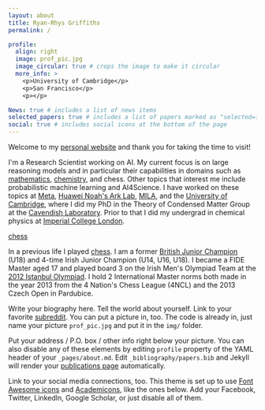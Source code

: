 ```yaml
---
layout: about
title: Ryan-Rhys Griffiths
permalink: /

profile:
  align: right
  image: prof_pic.jpg
  image_circular: true # crops the image to make it circular
  more_info: >
    <p>University of Cambridge</p>
    <p>San Francisco</p>
    <p></p>

News: true # includes a list of news items
selected_papers: true # includes a list of papers marked as "selected={true}"
social: true # includes social icons at the bottom of the page
---
```


Welcome to my [personal website](https://ryan-rhys.github.io/ryan__rhys/) and thank you for taking the time to visit!

I'm a Research Scientist working on AI. My current focus is on large reasoning models and in particular their capabilities in domains such as [mathematics](https://proceedings.neurips.cc/paper_files/paper/2023/file/58168e8a92994655d6da3939e7cc0918-Paper-Datasets_and_Benchmarks.pdf), [chemistry](https://arxiv.org/abs/2506.17238), and chess. Other topics that interest me include probabilistic machine learning and AI4Science. I have worked on these topics at [Meta](https://research.facebook.com/), [Huawei Noah's Ark Lab](https://github.com/huawei-noah), [MILA](https://mila.quebec/en), and the [University of Cambridge](https://www.cam.ac.uk/), where I did my PhD in the Theory of Condensed Matter Group at the [Cavendish Laboratory](https://www.phy.cam.ac.uk/). Prior to that I did my undergrad in chemical physics at [Imperial College London](https://www.imperial.ac.uk/). 

[chess](ryan__rhys/_pages/chess.md)

In a previous life I played [chess](https://ratings.fide.com/profile/2502054). I am a former [British Junior Champion](https://www.theguardian.com/sport/2010/aug/14/british-championship-second-third-place) (U18) and 4-time Irish Junior Champion (U14, U16, U18). I became a FIDE Master aged 17 and played board 3 on the Irish Men's Olympiad Team at the [2012 Istanbul Olympiad](https://en.wikipedia.org/wiki/40th_Chess_Olympiad). I hold 2 International Master norms both made in the year 2013 from the 4 Nation's Chess League (4NCL) and the 2013 Czech Open in Pardubice.

Write your biography here. Tell the world about yourself. Link to your favorite [subreddit](http://reddit.com). You can put a picture in, too. The code is already in, just name your picture `prof_pic.jpg` and put it in the `img/` folder.

Put your address / P.O. box / other info right below your picture. You can also disable any of these elements by editing `profile` property of the YAML header of your `_pages/about.md`. Edit `_bibliography/papers.bib` and Jekyll will render your [publications page](/al-folio/publications/) automatically.

Link to your social media connections, too. This theme is set up to use [Font Awesome icons](https://fontawesome.com/) and [Academicons](https://jpswalsh.github.io/academicons/), like the ones below. Add your Facebook, Twitter, LinkedIn, Google Scholar, or just disable all of them.

